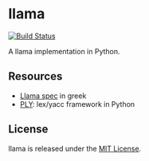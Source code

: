 # llama 

[![Build Status](https://travis-ci.org/Renelvon/llama.svg?branch=travis)](https://travis-ci.org/Renelvon/llama)

A llama implementation in Python.

## Resources
* [Llama spec](http://courses.softlab.ntua.gr/compilers/2012a/llama2012.pdf) in greek
* [PLY](http://www.dabeaz.com/ply/): lex/yacc framework in Python

## License
llama is released under the [MIT License](LICENSE).
